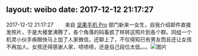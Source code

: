 layout: weibo
date: 2017-12-12 21:17:27
---
<meta name="referrer" content="no-referrer" />

2017-12-12 21:17:27  &nbsp;&nbsp;&nbsp;&nbsp;&nbsp;&nbsp; 来自 <a href="http://app.weibo.com/t/feed/Z4AgP" rel="nofollow">坚果手机 Pro</a>
部门新来一女生，自我介绍邮件直接发照片，于是大楼里沸腾了，各个角落的码畜疯了样转这照片到各个群。同组一个机灵小伙手疾眼快马上加了人家微信，还聊上了，不仅得知已有男友而且还让女孩不再加人，女孩还得感谢人家，啧啧啧，还是自己段位太低。。。 ​​​
![图片](https://wx4.sinaimg.cn/large/6d2a6003ly1fmeaqeo35dj20qo0qojtm.jpg)
